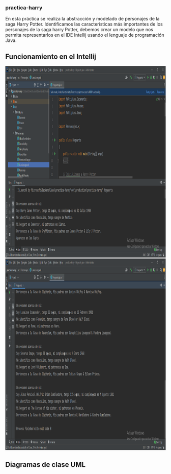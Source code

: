### practica-harry
En esta práctica se realiza la abstracción y modelado de personajes de la saga Harry Potter. 
Identificamos las caracteristicas más importantes de los personajes de la saga harry Potter, debemos crear un modelo que nos permita representarlos en el IDE Intellij usando el lenguaje de programación Java.

## Funcionamiento en el Intellij

<img src="../assets/img/practica-harry_parte-1.png" alt="Parte 1 - Practica Harry" height="600">

<img src="../assets/img/practica-harry_parte-2.png" alt="Parte 1 - Practica Harry" height="600">

## Diagramas de clase UML


